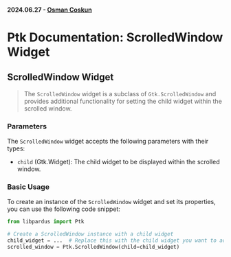 #### 2024.06.27 - [Osman Coskun](https://github.com/osmancoskun)

# Ptk Documentation: ScrolledWindow Widget

## ScrolledWindow Widget

> The `ScrolledWindow` widget is a subclass of `Gtk.ScrolledWindow` and provides additional functionality for setting the child widget within the scrolled window.

### Parameters

The `ScrolledWindow` widget accepts the following parameters with their types:

- `child` (Gtk.Widget): The child widget to be displayed within the scrolled window.

### Basic Usage

To create an instance of the `ScrolledWindow` widget and set its properties, you can use the following code snippet:

```python
from libpardus import Ptk

# Create a ScrolledWindow instance with a child widget
child_widget = ...  # Replace this with the child widget you want to add
scrolled_window = Ptk.ScrolledWindow(child=child_widget)
```
